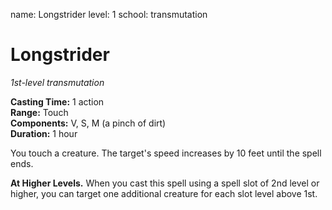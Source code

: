 name: Longstrider
level: 1
school: transmutation

# Longstrider 
_1st-level transmutation_ 

**Casting Time:** 1 action    
**Range:** Touch    
**Components:** V, S, M (a pinch of dirt)    
**Duration:** 1 hour 

You touch a creature. The target's speed increases by 10 feet until the spell ends. 

**At Higher Levels.** When you cast this spell using a spell slot of 2nd level or higher, you can target one additional creature for each slot level above 1st.